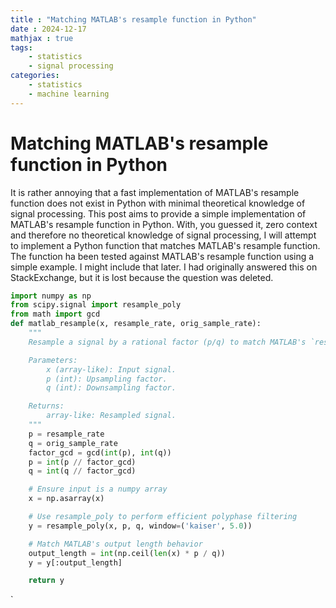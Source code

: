 ```yaml
---
title : "Matching MATLAB's resample function in Python"
date : 2024-12-17
mathjax : true
tags:
    - statistics   
    - signal processing
categories:
    - statistics
    - machine learning
---
```


# Matching MATLAB's resample function in Python
It is rather annoying that a fast implementation of MATLAB's resample function does not exist in Python with minimal theoretical knowledge of signal processing. This post aims to provide a simple implementation of MATLAB's resample function in Python.
With, you guessed it, zero context and therefore no theoretical knowledge of signal processing, I will attempt to implement a Python function that matches MATLAB's resample function. The function ha been tested against MATLAB's resample function using a simple example.
I might include that later. I had originally answered this on StackExchange, but it is lost because the question was deleted. 

```python
import numpy as np
from scipy.signal import resample_poly
from math import gcd
def matlab_resample(x, resample_rate, orig_sample_rate):
    """
    Resample a signal by a rational factor (p/q) to match MATLAB's `resample` function.

    Parameters:
        x (array-like): Input signal.
        p (int): Upsampling factor.
        q (int): Downsampling factor.

    Returns:
        array-like: Resampled signal.
    """
    p = resample_rate
    q = orig_sample_rate
    factor_gcd = gcd(int(p), int(q))
    p = int(p // factor_gcd)
    q = int(q // factor_gcd)

    # Ensure input is a numpy array
    x = np.asarray(x)

    # Use resample_poly to perform efficient polyphase filtering
    y = resample_poly(x, p, q, window=('kaiser', 5.0))

    # Match MATLAB's output length behavior
    output_length = int(np.ceil(len(x) * p / q))
    y = y[:output_length]

    return y
```
`